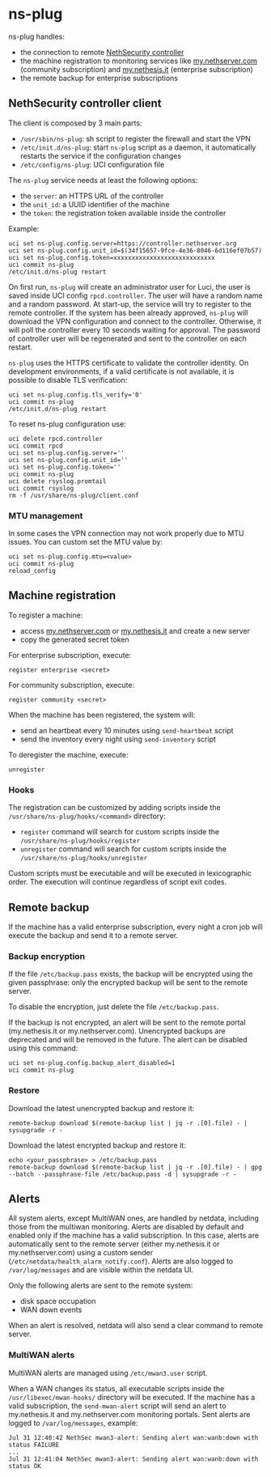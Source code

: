 # ns-plug

ns-plug handles:
- the connection to remote [NethSecurity controller](https://github.com/NethServer/nethsecurity-controller)
- the machine registration to monitoring services like [my.nethserver.com](https://my.nethserver.com) (community subscription)
  and [my.nethesis.it](https://my.nethesis.it) (enterprise subscription)
- the remote backup for enterprise subscriptions

## NethSecurity controller client

The client is composed by 3 main parts:

- `/usr/sbin/ns-plug`: sh script to register the firewall and start the VPN
- `/etc/init.d/ns-plug`: start `ns-plug` script as a daemon, it automatically restarts the service if the configuration changes
- `/etc/config/ns-plug`: UCI configuration file

The `ns-plug` service needs at least the following options:
- the `server`: an HTTPS URL of the controller
- the `unit_id`: a UUID identifier of the machine
- the `token`: the registration token available inside the controller

Example:
```
uci set ns-plug.config.server=https://controller.nethserver.org
uci set ns-plug.config.unit_id=$(34f15657-9fce-4e36-8046-6d116ef07b57)
uci set ns-plug.config.token=xxxxxxxxxxxxxxxxxxxxxxxxxxxx
uci commit ns-plug
/etc/init.d/ns-plug restart
``` 

On first run, `ns-plug` will create an administrator user for Luci, the user is saved inside UCI config `rpcd.controller`. The user will have a random name and a random password.
At start-up, the service will try to register to the remote controller. If the system has been already approved, `ns-plug` will download the VPN configuration and connect to the controller. Otherwise, it will poll the controller every 10 seconds waiting for approval.
The password of controller user will be regenerated and sent to the controller on each restart.

`ns-plug` uses the HTTPS certificate to validate the controller identity.
On development environments, if a valid certificate is not available, it is possible to disable TLS verification:
```
uci set ns-plug.config.tls_verify='0'
uci commit ns-plug
/etc/init.d/ns-plug restart
```

To reset ns-plug configuration use:
```
uci delete rpcd.controller
uci commit rpcd
uci set ns-plug.config.server=''
uci set ns-plug.config.unit_id=''
uci set ns-plug.config.token=''
uci commit ns-plug
uci delete rsyslog.promtail
uci commit rsyslog
rm -f /usr/share/ns-plug/client.conf
```

### MTU management

In some cases the VPN connection may not work properly due to MTU issues.
You can custom set the MTU value by:
```
uci set ns-plug.config.mtu=<value>
uci commit ns-plug
reload_config
```

## Machine registration

To register a machine:
- access [my.nethserver.com](https://my.nethserver.com) or [my.nethesis.it](https://my.nethesis.it)
  and create a new server
- copy the generated secret token

For enterprise subscription, execute:
```
register enterprise <secret>
```
For community subscription, execute:
```
register community <secret>
```

When the machine has been registered, the system will:
- send an heartbeat every 10 minutes using `send-heartbeat` script
- send the inventory every night using `send-inventory` script

To deregister the machine, execute:
```
unregister
```

### Hooks

The registration can be customized by adding scripts inside the `/usr/share/ns-plug/hooks/<command>` directory:
- `register` command will search for custom scripts inside the `/usr/share/ns-plug/hooks/register`
- `unregister` command will search for custom scripts inside the `/usr/share/ns-plug/hooks/unregister`

Custom scripts must be executable and will be executed in lexicographic order.
The execution will continue regardless of script exit codes.

## Remote backup

If the machine has a valid enterprise subscription, every night a cron job
will execute the backup and send it to a remote server.

### Backup encryption

If the file `/etc/backup.pass` exists, the backup will be encrypted using
the given passphrase: only the encrypted backup will be sent to the remote server.

To disable the encryption, just delete the file `/etc/backup.pass`.

If the backup is not encrypted, an alert will be sent to the remote portal (my.nethesis.it or my.nethserver.com).
Unencrypted backups are deprecated and will be removed in the future.
The alert can be disabled using this command:
```
uci set ns-plug.config.backup_alert_disabled=1
uci commit ns-plug
```

### Restore

Download the latest unencrypted backup and restore it:
```
remote-backup download $(remote-backup list | jq -r .[0].file) - | sysupgrade -r -
```

Download the latest encrypted backup and restore it:
```
echo <your_passphrase> > /etc/backup.pass
remote-backup download $(remote-backup list | jq -r .[0].file) - | gpg --batch --passphrase-file /etc/backup.pass -d | sysupgrade -r -
```

## Alerts

All system alerts, except MultiWAN ones, are handled by netdata, including those from the multiwan monitoring.
Alerts are disabled by default and enabled only if the machine has a valid subscription.
In this case, alerts are automatically sent to the remote server (either my.nethesis.it or my.nethserver.com) using a
custom sender (`/etc/netdata/health_alarm_notify.conf`).
Alerts are also logged to `/var/log/messages` and are visible within the netdata UI.

Only the following alerts are sent to the remote system:

- disk space occupation
- WAN down events

When an alert is resolved, netdata will also send a clear command to remote server.

### MultiWAN alerts

MultiWAN alerts are managed using `/etc/mwan3.user` script.

When a WAN changes its status, all executable scripts inside the `/usr/libexec/mwan-hooks/` directory will be executed.
If the machine has a valid subscription, the `send-mwan-alert` script will send an alert to my.nethesis.it and my.nethserver.com monitoring portals.
Sent alerts are logged to `/var/log/messages`, example:
```
Jul 31 12:40:42 NethSec mwan3-alert: Sending alert wan:wanb:down with status FAILURE
...
Jul 31 12:41:04 NethSec mwan3-alert: Sending alert wan:wanb:down with status OK
```
